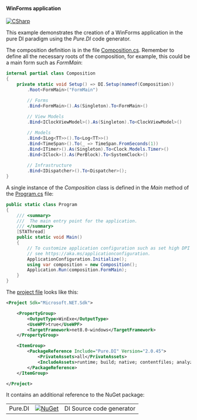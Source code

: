 #### WinForms application

[![CSharp](https://img.shields.io/badge/C%23-code-blue.svg)](/samples/WinFormsAppNetCore)

This example demonstrates the creation of a WinForms application in the pure DI paradigm using the _Pure.DI_ code generator.

The composition definition is in the file [Composition.cs](/samples/WinFormsAppNetCore/Composition.cs). Remember to define all the necessary roots of the composition, for example, this could be a main form such as _FormMain_:

```csharp
internal partial class Composition
{
    private static void Setup() => DI.Setup(nameof(Composition))
        .Root<FormMain>("FormMain")

        // Forms
        .Bind<FormMain>().As(Singleton).To<FormMain>()
        
        // View Models
        .Bind<IClockViewModel>().As(Singleton).To<ClockViewModel>()

        // Models
        .Bind<ILog<TT>>().To<Log<TT>>()
        .Bind<TimeSpan>().To(_ => TimeSpan.FromSeconds(1))
        .Bind<ITimer>().As(Singleton).To<Clock.Models.Timer>()
        .Bind<IClock>().As(PerBlock).To<SystemClock>()
    
        // Infrastructure
        .Bind<IDispatcher>().To<Dispatcher>();
}
```

A single instance of the _Composition_ class is defined in the _Main_ method of the [Program.cs](/samples/WinFormsAppNetCore/Program.cs) file:

```c#
public static class Program
{
    /// <summary>
    ///  The main entry point for the application.
    /// </summary>
    [STAThread]
    public static void Main()
    {
        // To customize application configuration such as set high DPI settings or default font,
        // see https://aka.ms/applicationconfiguration.
        ApplicationConfiguration.Initialize();
        using var composition = new Composition();
        Application.Run(composition.FormMain);
    }
}
```

The [project file](/samples/WinFormsAppNetCore/WinFormsAppNetCore.csproj) looks like this:

```xml
<Project Sdk="Microsoft.NET.Sdk">

    <PropertyGroup>
        <OutputType>WinExe</OutputType>
        <UseWPF>true</UseWPF>
        <TargetFramework>net8.0-windows</TargetFramework>
    </PropertyGroup>

    <ItemGroup>
        <PackageReference Include="Pure.DI" Version="2.0.45">
            <PrivateAssets>all</PrivateAssets>
            <IncludeAssets>runtime; build; native; contentfiles; analyzers; buildtransitive</IncludeAssets>
        </PackageReference>
    </ItemGroup>

</Project>
```

It contains an additional reference to the NuGet package:

|            |                                                                                                 |                                     |
|------------|-------------------------------------------------------------------------------------------------|:------------------------------------|
| Pure.DI    | [![NuGet](https://buildstats.info/nuget/Pure.DI)](https://www.nuget.org/packages/Pure.DI)       | DI Source code generator            |

